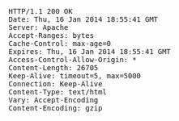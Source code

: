 <pre>
HTTP/1.1 200 OK
Date: Thu, 16 Jan 2014 18:55:41 GMT
Server: Apache
Accept-Ranges: bytes
Cache-Control: max-age=0
Expires: Thu, 16 Jan 2014 18:55:41 GMT
Access-Control-Allow-Origin: *
Content-Length: 26705
Keep-Alive: timeout=5, max=5000
Connection: Keep-Alive
Content-Type: text/html
Vary: Accept-Encoding
Content-Encoding: gzip
</pre>
